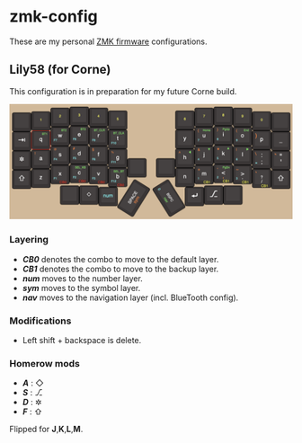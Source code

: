 # zmk-config

These are my personal [ZMK firmware](https://github.com/zmkfirmware/zmk/) configurations.

## Lily58 (for Corne)

This configuration is in preparation for my future Corne build.

![](img/corne_for_lily58.png)

### Layering
- ***CB0*** denotes the combo to move to the default layer.
- ***CB1*** denotes the combo to move to the backup layer.
- ***num*** moves to the number layer.
- ***sym*** moves to the symbol layer.
- ***nav*** moves to the navigation layer (incl. BlueTooth config).

### Modifications
- Left shift + backspace is delete.   

### Homerow mods

- ***A*** : ◇
- ***S*** : ⎇
- ***D*** : ✲
- ***F*** : ⇧

Flipped for **J**,**K**,**L**,**M**.
